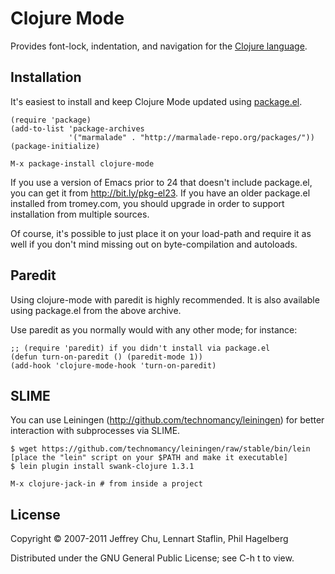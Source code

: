 # Clojure Mode

Provides font-lock, indentation, and navigation for the
[Clojure language](http://clojure.org).

## Installation

It's easiest to install and keep Clojure Mode updated using
[package.el](http://pkg-el23). 

    (require 'package)
    (add-to-list 'package-archives
                 '("marmalade" . "http://marmalade-repo.org/packages/"))
    (package-initialize)
    
    M-x package-install clojure-mode

If you use a version of Emacs prior to 24 that doesn't include
package.el, you can get it from http://bit.ly/pkg-el23. If you have an
older package.el installed from tromey.com, you should upgrade in
order to support installation from multiple sources.

Of course, it's possible to just place it on your load-path and
require it as well if you don't mind missing out on
byte-compilation and autoloads.

## Paredit

Using clojure-mode with paredit is highly recommended. It is also
available using package.el from the above archive.

Use paredit as you normally would with any other mode; for instance:

    ;; (require 'paredit) if you didn't install via package.el
    (defun turn-on-paredit () (paredit-mode 1))
    (add-hook 'clojure-mode-hook 'turn-on-paredit)

## SLIME

You can use Leiningen (http://github.com/technomancy/leiningen) for
better interaction with subprocesses via SLIME.

    $ wget https://github.com/technomancy/leiningen/raw/stable/bin/lein
    [place the "lein" script on your $PATH and make it executable]
    $ lein plugin install swank-clojure 1.3.1
    
    M-x clojure-jack-in # from inside a project

## License

Copyright © 2007-2011 Jeffrey Chu, Lennart Staflin, Phil Hagelberg

Distributed under the GNU General Public License; see C-h t to view.
